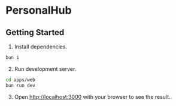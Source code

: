 # PersonalHub

## Getting Started

1. Install dependencies.

```bash
bun i
```

2. Run development server.

```bash
cd apps/web
bun run dev
```

3. Open [http://localhost:3000](http://localhost:3000) with your browser to see the result.
